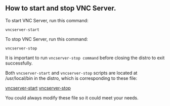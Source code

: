 ## How to start and stop VNC Server.

To start VNC Server, run this command:

`vncserver-start`

To stop VNC Server, run this command:

`vncserver-stop`

It is important to run `vncserver-stop command` before closing the distro to exit successfully.

Both `vncserver-start` and `vncserver-stop` scripts are located at /usr/local/bin in the distro, which is corresponding to these file:

[vncserver-start](https://github.com/EXALAB/AnLinux-Resources/blob/master/Scripts/DesktopEnvironment/Apt/vncserver-start)
[vncserver-stop](https://github.com/EXALAB/AnLinux-Resources/blob/master/Scripts/DesktopEnvironment/Apt/vncserver-stop)

You could always modify these file so it could meet your needs.

